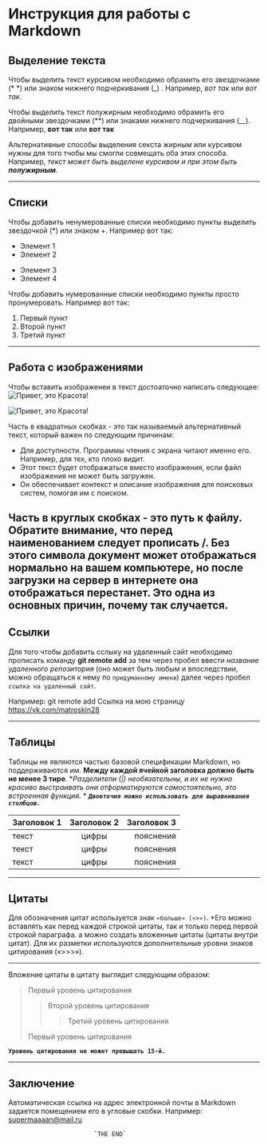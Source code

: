  # Инструкция для работы с Markdown

 ## Выделение текста

Чтобы выделить текст курсивом необходимо обрамить его звездочками (*   *) или знаком нижнего подчеркивания (_) . Например, *вот так* или _вот так_. 

Чтобы выделить текст полужирным необходимо обрамить его двойными звездочками (**) или знаками нижнего подчеркивания (__). Например, **вот так** или __вот так__

Альтернативные способы выделения секста жирным или курсивом нужны для того тчобы мы смогли совмещать оба этих способа. Например, _текст может быть выделене курсивом и при этом быть **полужирным**_. 

---

 ## Списки

 Чтобы добавить ненумерованные списки необходимо пункты выделить звездочкой (*) или знаком +. Например вот так:
 * Элемент 1
 * Элемент 2
 + Элемент 3
 + Элемент 4

Чтобы добавить нумерованные списки необходимо пункты просто пронумеровать. Например вот так:
1. Первый пункт
2. Второй пункт
3. Третий пункт

---

## Работа с изображениями

Чтобы вставить изображенеи в текст достоаточно написать следующее:
![Привет, это Красота!](Красота.jpg "Храм")

![Привет, это Красота!](https://img.goodfon.ru/original/3840x2160/3/d0/gory-svet-vershiny-vodoem-tsvety-liupiny-otrazhenie.jpg)


Часть в квадратных скобках - это так называемый альтернативный текст, который важен по следующим причинам:

+ Для доступности. Программы чтения с экрана читают именно его. Например, для тех, кто плохо видит.
+ Этот текст будет отображаться вместо изображения, если файл изображения не может быть загружен.
+ Он обеспечивает контекст и описание изображения для поисковых систем, помогая им с поиском.

__Часть в круглых скобках - это путь к файлу. Обратите внимание, что перед наименованием следует прописать /. Без этого символа документ может отображаться нормально на вашем компьютере, но после загрузки на сервер в интернете она отображаться перестанет. Это одна из основных причин, почему так случается.__
---

## Ссылки

Для того чтобы добавить сслыку на удаленный сайт необходимо прописать команду **git remote add** за тем через пробел ввести _название удаленного репозитория_ (оно может быть любым и впоследствии, можно обращаться к нему по `придуманному имени`) далее через пробел `ссылка на удаленный сайт`. 

Например: git remote add Ссылка на мою страницу https://vk.com/matroskin28

---

## Таблицы

Таблицы не являются частью базовой спецификации Markdown, но поддерживаются им. **Между каждой ячейкой заголовка должно быть не менее 3 тире**. *_Разделители (|) необязательны, и их не нужно красиво выстраивать они отформатируются самостоятельно, это встроенная функция._ * 
***`Двоеточия можно использовать для выравнивания столбцов.`***

| Заголовок 1        | Заголовок 2           | Заголовок 3  |
| ------------- |:-------------:| -----:|
| текст      | цифры | пояснения |
| текст      | цифры       |   пояснения |
| текст | цифры       |    пояснения |

---

## Цитаты

Для обозначения цитат используется знак `«больше» («>»)`. *Его можно вставлять как перед каждой строкой цитаты, так и только перед первой строкой параграфа. а можно создать вложенные цитаты (цитаты внутри цитат). Для их разметки используются дополнительные уровни знаков цитирования («>>>»). 

---

Вложение цитаты в цитату выглядит следующим образом:

> Первый уровень цитирования
>> Второй уровень цитирования
>>> Третий уровень цитирования
>
>Первый уровень цитирования

**`Уровень цитирования не может превышать 15-й.`**

***

## Заключение

Автоматическая ссылка на адрес электронной почты в Markdown задается помещением его в угловые скобки. Например: <supermaaaan@mail.ru>

                            `THE END`
